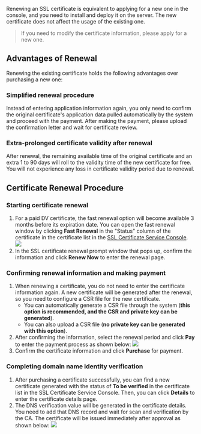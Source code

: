 Renewing an SSL certificate is equivalent to applying for a new one in the console, and you need to install and deploy it on the server. The new certificate does not affect the usage of the existing one.
> If you need to modify the certificate information, please apply for a new one.

## Advantages of Renewal

Renewing the existing certificate holds the following advantages over purchasing a new one:

### Simplified renewal procedure

Instead of entering application information again, you only need to confirm the original certificate's application data pulled automatically by the system and proceed with the payment. After making the payment, please upload the confirmation letter and wait for certificate review.

### Extra-prolonged certificate validity after renewal

After renewal, the remaining available time of the original certificate and an extra 1 to 90 days will roll to the validity time of the new certificate for free. You will not experience any loss in certificate validity period due to renewal.   
 
## Certificate Renewal Procedure

### Starting certificate renewal

1. For a paid DV certificate, the fast renewal option will become available 3 months before its expiration date. You can open the fast renewal window by clicking **Fast Renewal** in the "Status" column of the certificate in the certificate list in the [SSL Certificate Service Console](https://console.cloud.tencent.com/ssl).    
![](https://main.qcloudimg.com/raw/e879a7c8313de8c4ee48d1157acb2227.png)
2. In the SSL certificate renewal prompt window that pops up, confirm the information and click **Renew Now** to enter the renewal page. 

### Confirming renewal information and making payment

1. When renewing a certificate, you do not need to enter the certificate information again. A new certificate will be generated after the renewal, so you need to configure a CSR file for the new certificate.
   - You can automatically generate a CSR file through the system (**this option is recommended, and the CSR and private key can be generated**).
   - You can also upload a CSR file (**no private key can be generated with this option**).
2. After confirming the information, select the renewal period and click **Pay** to enter the payment process as shown below:
![](https://main.qcloudimg.com/raw/41e0203685862dd22800625594feaa88.png)
3. Confirm the certificate information and click **Purchase** for payment.   

### Completing domain name identity verification

1. After purchasing a certificate successfully, you can find a new certificate generated with the status of **To be verified** in the certificate list in the SSL Certificate Service Console. Then, you can click **Details** to enter the certificate details page.   
2. The DNS verification value will be generated in the certificate details. You need to add that DNS record and wait for scan and verification by the CA. The certificate will be issued immediately after approval as shown below:
 ![](https://main.qcloudimg.com/raw/beb1b5ae08553a832cabe9c0cb881cc5.png)
